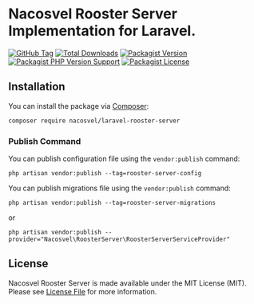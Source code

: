 # Nacosvel Rooster Server Implementation for Laravel.

[![GitHub Tag](https://img.shields.io/github/v/tag/jundayw/laravel-rooster-server)](https://github.com/jundayw/laravel-rooster-server/tags)
[![Total Downloads](https://img.shields.io/packagist/dt/nacosvel/laravel-rooster-server?style=flat-square)](https://packagist.org/packages/nacosvel/laravel-rooster-server)
[![Packagist Version](https://img.shields.io/packagist/v/nacosvel/laravel-rooster-server)](https://packagist.org/packages/nacosvel/laravel-rooster-server)
[![Packagist PHP Version Support](https://img.shields.io/packagist/php-v/nacosvel/laravel-rooster-server)](https://github.com/jundayw/laravel-rooster-server)
[![Packagist License](https://img.shields.io/github/license/jundayw/laravel-rooster-server)](https://github.com/jundayw/laravel-rooster-server)

## Installation

You can install the package via [Composer](https://getcomposer.org/):

```bash
composer require nacosvel/laravel-rooster-server
```

### Publish Command

You can publish configuration file using the `vendor:publish` command:

```shell
php artisan vendor:publish --tag=rooster-server-config
```

You can publish migrations file using the `vendor:publish` command:

```shell
php artisan vendor:publish --tag=rooster-server-migrations
```

or

```shell
php artisan vendor:publish --provider="Nacosvel\RoosterServer\RoosterServerServiceProvider"
```

## License

Nacosvel Rooster Server is made available under the MIT License (MIT). Please see [License File](LICENSE) for more
information.
